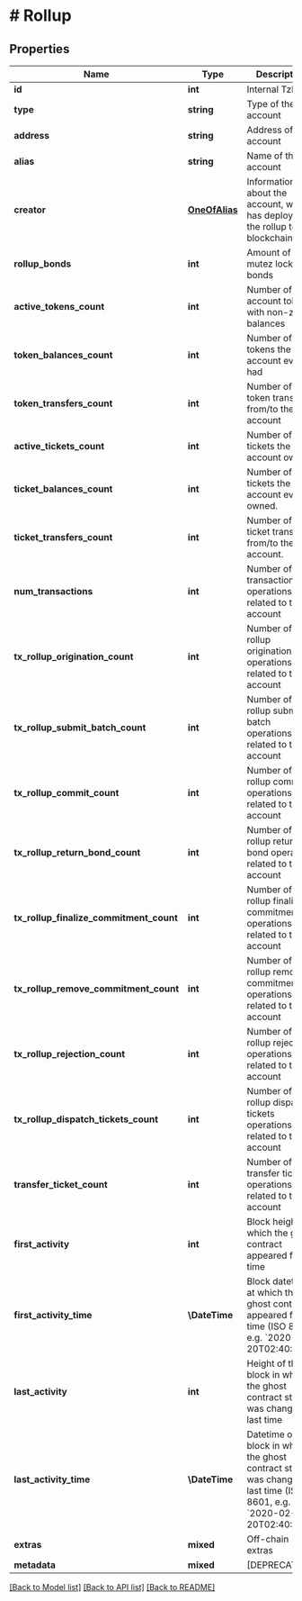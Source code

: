 # # Rollup

## Properties

Name | Type | Description | Notes
------------ | ------------- | ------------- | -------------
**id** | **int** | Internal TzKT id | [optional]
**type** | **string** | Type of the account | [optional]
**address** | **string** | Address of the account | [optional]
**alias** | **string** | Name of the account | [optional]
**creator** | [**OneOfAlias**](OneOfAlias.md) | Information about the account, which has deployed the rollup to the blockchain | [optional]
**rollup_bonds** | **int** | Amount of mutez locked as bonds | [optional]
**active_tokens_count** | **int** | Number of account tokens with non-zero balances | [optional]
**token_balances_count** | **int** | Number of tokens the account ever had | [optional]
**token_transfers_count** | **int** | Number of token transfers from/to the account | [optional]
**active_tickets_count** | **int** | Number of tickets the account owns. | [optional]
**ticket_balances_count** | **int** | Number of tickets the account ever owned. | [optional]
**ticket_transfers_count** | **int** | Number of ticket transfers from/to the account. | [optional]
**num_transactions** | **int** | Number of transaction operations related to the account | [optional]
**tx_rollup_origination_count** | **int** | Number of tx rollup origination operations related to the account | [optional]
**tx_rollup_submit_batch_count** | **int** | Number of tx rollup submit batch operations related to the account | [optional]
**tx_rollup_commit_count** | **int** | Number of tx rollup commit operations related to the account | [optional]
**tx_rollup_return_bond_count** | **int** | Number of tx rollup return bond operations related to the account | [optional]
**tx_rollup_finalize_commitment_count** | **int** | Number of tx rollup finalize commitment operations related to the account | [optional]
**tx_rollup_remove_commitment_count** | **int** | Number of tx rollup remove commitment operations related to the account | [optional]
**tx_rollup_rejection_count** | **int** | Number of tx rollup rejection operations related to the account | [optional]
**tx_rollup_dispatch_tickets_count** | **int** | Number of tx rollup dispatch tickets operations related to the account | [optional]
**transfer_ticket_count** | **int** | Number of transfer ticket operations related to the account | [optional]
**first_activity** | **int** | Block height at which the ghost contract appeared first time | [optional]
**first_activity_time** | **\DateTime** | Block datetime at which the ghost contract appeared first time (ISO 8601, e.g. &#x60;2020-02-20T02:40:57Z&#x60;) | [optional]
**last_activity** | **int** | Height of the block in which the ghost contract state was changed last time | [optional]
**last_activity_time** | **\DateTime** | Datetime of the block in which the ghost contract state was changed last time (ISO 8601, e.g. &#x60;2020-02-20T02:40:57Z&#x60;) | [optional]
**extras** | **mixed** | Off-chain extras | [optional]
**metadata** | **mixed** | [DEPRECATED] | [optional]

[[Back to Model list]](../../README.md#models) [[Back to API list]](../../README.md#endpoints) [[Back to README]](../../README.md)

